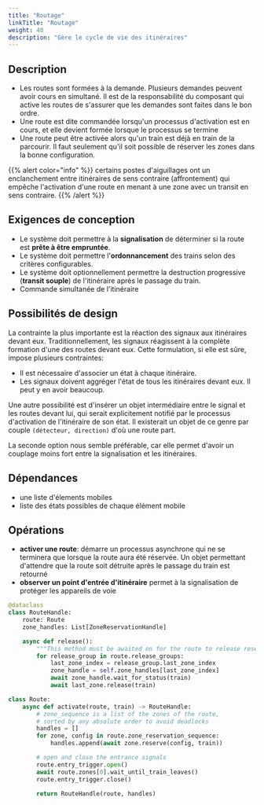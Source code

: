 ```yaml
---
title: "Routage"
linkTitle: "Routage"
weight: 40
description: "Gère le cycle de vie des itinéraires"
---
```


## Description

- Les routes sont formées à la demande. Plusieurs demandes peuvent avoir cours en simultané. Il est de la responsabilité du composant qui active les routes de s'assurer que les demandes sont faites dans le bon ordre.
- Une route est dite commandée lorsqu'un processus d'activation est en cours, et elle devient formée lorsque le processus se termine
- Une route peut être activée alors qu'un train est déjà en train de la parcourir. Il faut seulement qu'il soit possible de réserver les zones dans la bonne configuration.

{{% alert color="info" %}}
certains postes d'aiguillages ont un enclanchement entre itinéraires de sens contraire (affrontement) qui empêche l'activation d'une route en menant à une zone avec un transit en sens contraire.
{{% /alert %}}

## Exigences de conception

- Le système doit permettre à la **signalisation** de déterminer si la route est **prête à être empruntée**.
- Le système doit permettre l'**ordonnancement** des trains selon des critères configurables.
- Le système doit optionnellement permettre la destruction progressive (**transit souple**) de l'itinéraire après le passage du train. 
- Commande simultanée de l'itinéraire

## Possibilités de design

La contrainte la plus importante est la réaction des signaux aux itinéraires devant eux. Traditionnellement, les signaux réagissent à la complète formation d'une des routes devant eux. Cette formulation, si elle est sûre, impose plusieurs contraintes:
- Il est nécessaire d'associer un état à chaque itinéraire.
- Les signaux doivent aggréger l'état de tous les itinéraires devant eux. Il peut y en avoir beaucoup.

Une autre possibilité est d'insérer un objet intermédiaire entre le signal et les routes devant lui, qui serait explicitement notifié par le processus d'activation de l'itinéraire de son état. Il existerait un objet de ce genre par couple `(détecteur, direction)` d'où une route part.

La seconde option nous semble préférable, car elle permet d'avoir un couplage moins fort entre la signalisation et les itinéraires.


## Dépendances

- une liste d'élements mobiles
- liste des états possibles de chaque élément mobile

## Opérations

- **activer une route**: démarre un processus asynchrone qui ne se terminera que lorsque la route aura été réservée. Un objet permettant d'attendre que la route soit détruite après le passage du train est retourné
- **observer un point d'entrée d'itinéraire** permet à la signalisation de protéger les appareils de voie

```python
@dataclass
class RouteHandle:
    route: Route
    zone_handles: List[ZoneReservationHandle]

    async def release():
        """This method must be awaited on for the route to release reservations behind the train"""
        for release_group in route.release_groups:
            last_zone_index = release_group.last_zone_index
            zone_handle = self.zone_handles[last_zone_index]
            await zone_handle.wait_for_status(train)
            await last_zone.release(train)

class Route:
    async def activate(route, train) -> RouteHandle:
        # zone_sequence is a list of the zones of the route,
        # sorted by any absolute order to avoid deadlocks
        handles = []
        for zone, config in route.zone_reservation_sequence:
            handles.append(await zone.reserve(config, train))

        # open and close the entrance signals
        route.entry_trigger.open()
        await route.zones[0].wait_until_train_leaves()
        route.entry_trigger.close()
    
        return RouteHandle(route, handles)
```
